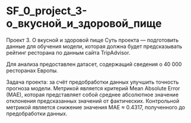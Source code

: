 ﻿# SF_0_project_3-о_вкусной_и_здоровой_пище

Проект 3. О вкусной и здоровой пище 
Суть проекта — подготовить данные для обучения модели, которая должна будет предсказывать рейтинг ресторана по данным сайта TripAdvisor.

Для анализа предоставлен датасет, содержащий сведения о 40 000 ресторанах Европы.

Задача проекта: за счёт предобработки данных улучшить точность прогноза модели. 
Метрикой является критерий Mean Absolute Error (MAE), которая представляет собой среднее абсолютное значение отклонения предсказанных значений от фактических. 
Контрольной метрикой является снижение значения MAE ≈ 0.4317, полученного до предобработки данных.

